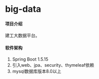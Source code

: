 # big-data

#### 项目介绍
建工大数据平台。

#### 软件架构
1. Spring Boot 1.5.15
2. 引入web、jpa、security、thymeleaf依赖
3. mysql数据库版本8.0以上